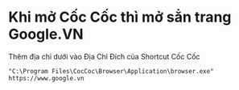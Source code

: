 # Khi mở Cốc Cốc thì mở sẳn trang Google.VN
Thêm địa chỉ dưới vào Địa Chỉ Đích của Shortcut Cốc Cốc 
```
"C:\Program Files\CocCoc\Browser\Application\browser.exe" https://www.google.vn
```
